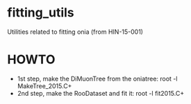 # fitting_utils
Utilities related to fitting onia (from HIN-15-001)

# HOWTO
- 1st step, make the DiMuonTree from the oniatree: root -l MakeTree_2015.C+
- 2nd step, make the RooDataset and fit it: root -l fit2015.C+

